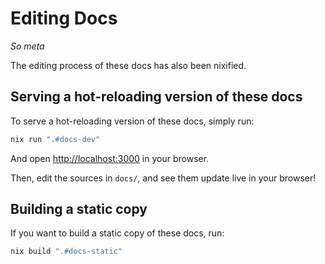 # Editing Docs

_So meta_

The editing process of these docs has also been nixified.

## Serving a hot-reloading version of these docs

To serve a hot-reloading version of these docs, simply run:

```bash
nix run ".#docs-dev"
```

And open [http://localhost:3000](http://localhost:3000/) in your browser.

Then, edit the sources in `docs/`, and see them update live in your browser!

## Building a static copy

If you want to build a static copy of these docs, run:

```bash
nix build ".#docs-static"
```

